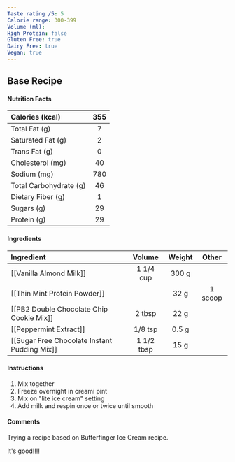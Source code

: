 ```yaml
---
Taste rating /5: 5
Calorie range: 300-399
Volume (ml): 
High Protein: false
Gluten Free: true
Dairy Free: true
Vegan: true
---
```

## Base Recipe
#### Nutrition Facts
| Calories (kcal) | 355 |
| :-- | :--: |
| Total Fat (g) | 7 |
| Saturated Fat (g) | 2 |
| Trans Fat (g) | 0 |
| Cholesterol (mg) | 40 |
| Sodium (mg) | 780 |
| Total Carbohydrate (g) | 46 |
| Dietary Fiber (g) | 1 |
| Sugars (g) | 29 |
| Protein (g) | 29 |
#### Ingredients
| Ingredient | Volume | Weight | Other |
| :-- | :--: | :--: | :--: |
| [[Vanilla Almond Milk]] | 1 1/4 cup | 300 g | |
| [[Thin Mint Protein Powder]] | | 32 g | 1 scoop |
| [[PB2 Double Chocolate Chip Cookie Mix]] | 2 tbsp | 22 g | |
| [[Peppermint Extract]] | 1/8 tsp | 0.5 g | |
| [[Sugar Free Chocolate Instant Pudding Mix]] | 1 1/2 tbsp | 15 g |  |
#### Instructions

1. Mix together
2. Freeze overnight in creami pint
3. Mix on "lite ice cream" setting
4. Add milk and respin once or twice until smooth

#### Comments

Trying a recipe based on Butterfinger Ice Cream recipe.

It's good!!!!